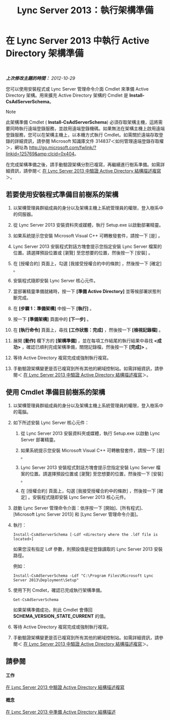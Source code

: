 ﻿---
title: Lync Server 2013：執行架構準備
TOCTitle: 執行架構準備
ms:assetid: 9d02bdb1-ff29-417a-bcce-b068b31207d8
ms:mtpsurl: https://technet.microsoft.com/zh-tw/library/Gg412729(v=OCS.15)
ms:contentKeyID: 49291809
ms.date: 08/10/2015
mtps_version: v=OCS.15
ms.translationtype: HT
---

# 在 Lync Server 2013 中執行 Active Directory 架構準備

 

_**上次修改主題的時間：** 2012-10-29_

您可以使用安裝程式或 Lync Server 管理命令介面 Cmdlet 來準備 Active Directory 架構。用來擴充 Active Directory 架構的 Cmdlet 是 **Install-CsAdServerSchema**。

> [!NOTE]  
> 此架構準備 Cmdlet ( <strong>Install-CsAdServerSchema</strong>) 必須存取架構主機，這將需要同時執行遠端登錄服務，並啟用遠端登錄機碼。如果無法在架構主機上啟用遠端登錄服務，您可以在架構主機上，以本機方式執行 Cmdlet。如需關於遠端存取登錄的詳細資訊，請參閱 Microsoft 知識庫文件 314837＜如何管理遠端登錄存取權＞，網址為 <a href="http://go.microsoft.com/fwlink/?linkid=125769%26clcid=0x404" class="uri">http://go.microsoft.com/fwlink/?linkid=125769&amp;clcid=0x404</a>。



在完成架構準備之後，請手動驗證架構分割已複寫，再繼續進行樹系準備。如需詳細資訊，請參閱＜ [在 Lync Server 2013 中驗證 Active Directory 結構描述複寫](lync-server-2013-verifying-schema-replication.md)＞。

## 若要使用安裝程式準備目前樹系的架構

1.  以架構管理員群組成員的身分以及架構主機上系統管理員的權限，登入樹系中的伺服器。

2.  從 Lync Server 2013 安裝資料夾或媒體，執行 Setup.exe 以啟動部署精靈。

3.  如果系統提示您安裝 Microsoft Visual C++ 可轉散發套件，請按一下 \[是\] 。

4.  Lync Server 2013 安裝程式對話方塊會提示您指定安裝 Lync Server 檔案的位置。請選擇預設位置或 \[瀏覽\] 至您想要的位置，然後按一下 \[安裝\] 。

5.  在 \[授權合約\] 頁面上，勾選 \[我接受授權合約中的條款\] ，然後按一下 \[確定\] 。

6.  安裝程式隨即安裝 Lync Server 核心元件。

7.  當部署精靈準備就緒時，按一下 **\[準備 Active Directory\]** 並等候部署狀態判斷完成。

8.  在 **\[步驟 1：準備架構\]** 中按一下 **\[執行\]** 。

9.  按一下 **\[準備架構\]** 頁面中的 **\[下一步\]** 。

10. 在 **\[執行命令\]** 頁面上，尋找 **\[工作狀態：完成\]** ，然後按一下 **\[檢視記錄檔\]** 。

11. 展開 **\[動作\]** 欄下方的 **\[架構準備\]** ，並在每項工作結尾的執行結果中尋找 **\<成功\>** ，確認已順利完成架構準備，關閉記錄檔，然後按一下 **\[完成\]\>** 。

12. 等待 Active Directory 複寫完成或強制執行複寫。

13. 手動驗證架構變更是否已複寫到所有其他的網域控制站。如需詳細資訊，請參閱＜ [在 Lync Server 2013 中驗證 Active Directory 結構描述複寫](lync-server-2013-verifying-schema-replication.md)＞。

## 使用 Cmdlet 準備目前樹系的架構

1.  以架構管理員群組成員的身分以及架構主機上系統管理員的權限，登入樹系中的電腦。

2.  如下所述安裝 Lync Server 核心元件：
    
    1.  從 Lync Server 2013 安裝資料夾或媒體，執行 Setup.exe 以啟動 Lync Server 部署精靈。
    
    2.  如果系統提示您安裝 Microsoft Visual C++ 可轉散發套件，請按一下 \[是\] 。
    
    3.  Lync Server 2013 安裝程式對話方塊會提示您指定安裝 Lync Server 檔案的位置。請選擇預設位置或 \[瀏覽\] 至您想要的位置，然後按一下 \[安裝\] 。
    
    4.  在 \[授權合約\] 頁面上，勾選 \[我接受授權合約中的條款\] ，然後按一下 \[確定\] 。安裝程式隨即安裝 Lync Server 2013 核心元件。

3.  啟動 Lync Server 管理命令介面：依序按一下 \[開始\]、\[所有程式\]、\[Microsoft Lync Server 2013\] 和 \[Lync Server 管理命令介面\]。

4.  執行：
    
        Install-CsAdServerSchema [-Ldf <directory where the .ldf file is located>] 
    
    如果您沒有指定 Ldf 參數，則預設值是從登錄讀取的 Lync Server 2013 安裝路徑。
    
    例如：
    
        Install-CsAdServerSchema -Ldf "C:\Program Files\Microsoft Lync Server 2013\Deployment\Setup"

5.  使用下列 Cmdlet，確認已完成執行架構準備。
    
        Get-CsAdServerSchema 
    
    如果架構準備成功，則此 Cmdlet 會傳回 **SCHEMA\_VERSION\_STATE\_CURRENT** 的值。

6.  等待 Active Directory 複寫完成或強制執行複寫。

7.  手動驗證架構變更是否已複寫到所有其他的網域控制站。如需詳細資訊，請參閱＜ [在 Lync Server 2013 中驗證 Active Directory 結構描述複寫](lync-server-2013-verifying-schema-replication.md)＞。

## 請參閱

#### 工作

[在 Lync Server 2013 中驗證 Active Directory 結構描述複寫](lync-server-2013-verifying-schema-replication.md)  

#### 概念

[在 Lync Server 2013 中準備 Active Directory 結構描述](lync-server-2013-preparing-the-active-directory-schema.md)

